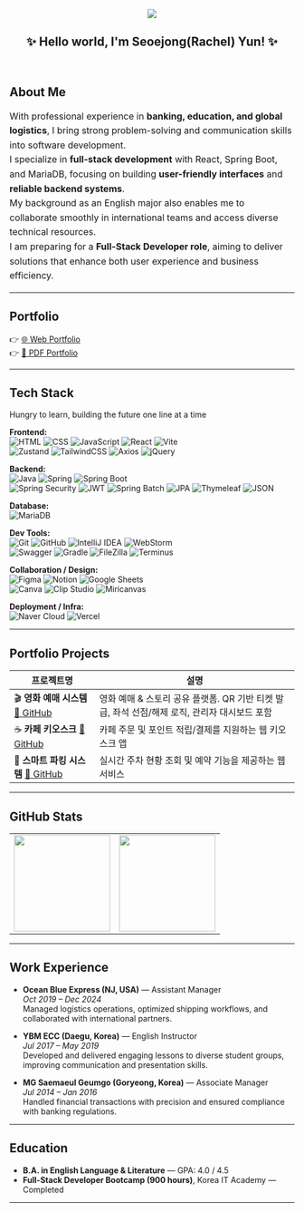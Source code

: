 <p align="center">
  <img src="https://komarev.com/ghpvc/?username=yun-coding&label=Visitors&color=brightgreen&style=flat"/>
</p>

<h2 align="center">✨ Hello world, I'm Seoejong(Rachel) Yun! ✨</h2>
<br>


## About Me

<div align="left" style="font-size: 16px; line-height: 1.6">

With professional experience in **banking, education, and global logistics**, I bring strong problem-solving and communication skills into software development.  
I specialize in **full-stack development** with React, Spring Boot, and MariaDB, focusing on building **user-friendly interfaces** and **reliable backend systems**.  
My background as an English major also enables me to collaborate smoothly in international teams and access diverse technical resources.  
I am preparing for a **Full-Stack Developer role**, aiming to deliver solutions that enhance both user experience and business efficiency.  

</div>

---

## Portfolio

👉 [🌐 Web Portfolio](https://portfolioseojeongyun.vercel.app/)  
👉 [📄 PDF Portfolio](https://github.com/user-attachments/files/22437806/portfolio.pdf)  

---

## Tech Stack

Hungry to learn, building the future one line at a time

**Frontend:**  
![HTML](https://img.shields.io/badge/HTML5-E34F26?style=for-the-badge&logo=html5&logoColor=white) 
![CSS](https://img.shields.io/badge/CSS3-1572B6?style=for-the-badge&logo=css3&logoColor=white) 
![JavaScript](https://img.shields.io/badge/JavaScript-F7DF1E?style=for-the-badge&logo=javascript&logoColor=black) 
![React](https://img.shields.io/badge/React-61DAFB?style=for-the-badge&logo=react&logoColor=black) 
![Vite](https://img.shields.io/badge/Vite-646CFF?style=for-the-badge&logo=vite&logoColor=white)  
![Zustand](https://img.shields.io/badge/Zustand-764ABC?style=for-the-badge&logo=react&logoColor=white) 
![TailwindCSS](https://img.shields.io/badge/TailwindCSS-06B6D4?style=for-the-badge&logo=tailwindcss&logoColor=white) 
![Axios](https://img.shields.io/badge/Axios-671ddf?style=for-the-badge&logo=axios&logoColor=white) 
![jQuery](https://img.shields.io/badge/jQuery-0769AD?style=for-the-badge&logo=jquery&logoColor=white)  

**Backend:**  
![Java](https://img.shields.io/badge/Java-007396?style=for-the-badge&logo=java&logoColor=white) 
![Spring](https://img.shields.io/badge/Spring-6DB33F?style=for-the-badge&logo=spring&logoColor=white) 
![Spring Boot](https://img.shields.io/badge/Spring%20Boot-6DB33F?style=for-the-badge&logo=springboot&logoColor=white)  
![Spring Security](https://img.shields.io/badge/Spring%20Security-6DB33F?style=for-the-badge&logo=springsecurity&logoColor=white) 
![JWT](https://img.shields.io/badge/JWT-000000?style=for-the-badge&logo=jsonwebtokens&logoColor=white) 
![Spring Batch](https://img.shields.io/badge/Spring%20Batch-6DB33F?style=for-the-badge&logo=spring&logoColor=white) 
![JPA](https://img.shields.io/badge/JPA-59666C?style=for-the-badge&logo=hibernate&logoColor=white) 
![Thymeleaf](https://img.shields.io/badge/Thymeleaf-005F0F?style=for-the-badge&logo=thymeleaf&logoColor=white) 
![JSON](https://img.shields.io/badge/JSON-000000?style=for-the-badge&logo=json&logoColor=white)  

**Database:**  
![MariaDB](https://img.shields.io/badge/MariaDB-003545?style=for-the-badge&logo=mariadb&logoColor=white)  

**Dev Tools:**  
![Git](https://img.shields.io/badge/Git-F05032?style=for-the-badge&logo=git&logoColor=white) 
![GitHub](https://img.shields.io/badge/GitHub-181717?style=for-the-badge&logo=github&logoColor=white) 
![IntelliJ IDEA](https://img.shields.io/badge/IntelliJ%20IDEA-000000?style=for-the-badge&logo=intellijidea&logoColor=white) 
![WebStorm](https://img.shields.io/badge/WebStorm-000000?style=for-the-badge&logo=webstorm&logoColor=white)  
![Swagger](https://img.shields.io/badge/Swagger-85EA2D?style=for-the-badge&logo=swagger&logoColor=black) 
![Gradle](https://img.shields.io/badge/Gradle-02303A?style=for-the-badge&logo=gradle&logoColor=white) 
![FileZilla](https://img.shields.io/badge/FileZilla-BF0000?style=for-the-badge&logo=filezilla&logoColor=white) 
![Terminus](https://img.shields.io/badge/Terminus-000000?style=for-the-badge&logo=gnometerminal&logoColor=white)  

**Collaboration / Design:**  
![Figma](https://img.shields.io/badge/Figma-F24E1E?style=for-the-badge&logo=figma&logoColor=white) 
![Notion](https://img.shields.io/badge/Notion-000000?style=for-the-badge&logo=notion&logoColor=white) 
![Google Sheets](https://img.shields.io/badge/Google%20Sheets-34A853?style=for-the-badge&logo=googlesheets&logoColor=white)  
![Canva](https://img.shields.io/badge/Canva-00C4CC?style=for-the-badge&logo=canva&logoColor=white) 
![Clip Studio](https://img.shields.io/badge/Clip%20Studio-2E8B57?style=for-the-badge&logoColor=white) 
![Miricanvas](https://img.shields.io/badge/Miricanvas-FF6F61?style=for-the-badge&logoColor=white)  

**Deployment / Infra:**  
![Naver Cloud](https://img.shields.io/badge/Naver%20Cloud-03C75A?style=for-the-badge&logo=naver&logoColor=white)
![Vercel](https://img.shields.io/badge/Vercel-000000?style=for-the-badge&logo=vercel&logoColor=white)

---
## Portfolio Projects

| 프로젝트명 | 설명 |
|------------|------|
| 🎬 **영화 예매 시스템** <a href="https://github.com/sjyun0507/Ticketory.git">🔗 GitHub</a> | 영화 예매 & 스토리 공유 플랫폼. QR 기반 티켓 발급, 좌석 선점/해제 로직, 관리자 대시보드 포함 |
| ☕ **카페 키오스크** <a href="https://github.com/sjyun0507/kiosk_user.git">🔗 GitHub</a> | 카페 주문 및 포인트 적립/결제를 지원하는 웹 키오스크 앱 |
| 🚗 **스마트 파킹 시스템** <a href="https://github.com/sjyun0507/SmartParking_System.git">🔗 GitHub</a> | 실시간 주차 현황 조회 및 예약 기능을 제공하는 웹 서비스 |

---

## GitHub Stats

<table>
  <tr>
    <td><img src="https://github-readme-stats.vercel.app/api?username=sjyun0507&show_icons=true&theme=default" height="170" /></td>
    <td><img src="https://github-readme-stats.vercel.app/api/top-langs/?username=sjyun0507&layout=compact&theme=default" height="170"/></td>
  </tr>
</table>

---

## Work Experience
- **Ocean Blue Express (NJ, USA)** — Assistant Manager  
  *Oct 2019 – Dec 2024*  
  Managed logistics operations, optimized shipping workflows, and collaborated with international partners.

- **YBM ECC (Daegu, Korea)** — English Instructor  
  *Jul 2017 – May 2019*  
  Developed and delivered engaging lessons to diverse student groups, improving communication and presentation skills.

- **MG Saemaeul Geumgo (Goryeong, Korea)** — Associate Manager  
  *Jul 2014 – Jan 2016*  
  Handled financial transactions with precision and ensured compliance with banking regulations.

---

## Education
- **B.A. in English Language & Literature** — GPA: 4.0 / 4.5
- **Full-Stack Developer Bootcamp (900 hours)**, Korea IT Academy — Completed
  
---

